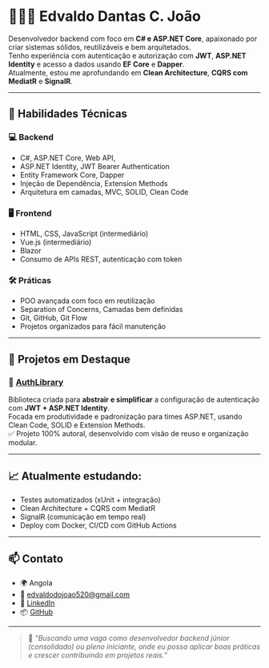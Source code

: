 # 👨🏾‍💻 Edvaldo Dantas C. João

Desenvolvedor backend com foco em **C# e ASP.NET Core**, apaixonado por criar sistemas sólidos, reutilizáveis e bem arquitetados.  
Tenho experiência com autenticação e autorização com **JWT**, **ASP.NET Identity** e acesso a dados usando **EF Core** e **Dapper**.  
Atualmente, estou me aprofundando em **Clean Architecture**, **CQRS com MediatR** e **SignalR**.

---

## 🧠 Habilidades Técnicas

### 💻 Backend
- C#, ASP.NET Core, Web API,
- ASP.NET Identity, JWT Bearer Authentication
- Entity Framework Core, Dapper
- Injeção de Dependência, Extension Methods
- Arquitetura em camadas, MVC, SOLID, Clean Code

### 🖥️ Frontend
- HTML, CSS, JavaScript (intermediário)
- Vue.js (intermediário)
- Blazor
- Consumo de APIs REST, autenticação com token

### 🛠️ Práticas
- POO avançada com foco em reutilização
- Separation of Concerns, Camadas bem definidas
- Git, GitHub, Git Flow
- Projetos organizados para fácil manutenção

---

## 🚀 Projetos em Destaque

### 🔐 [AuthLibrary](https://github.com/EdvaldoDantas/AuthLibrary)
Biblioteca criada para **abstrair e simplificar** a configuração de autenticação com **JWT + ASP.NET Identity**.  
Focada em produtividade e padronização para times ASP.NET, usando Clean Code, SOLID e Extension Methods.  
✅ Projeto 100% autoral, desenvolvido com visão de reuso e organização modular.

---

## 📈 Atualmente estudando:

- Testes automatizados (xUnit + integração)
- Clean Architecture + CQRS com MediatR
- SignalR (comunicação em tempo real)
- Deploy com Docker, CI/CD com GitHub Actions

---

## 📫 Contato

- 🌍 Angola
- 📧 edvaldodojoao520@gmail.com
- 🔗 [LinkedIn](https://www.linkedin.com/in/edvaldo-jo%C3%A3o-6954462ba/)
- 📦 [GitHub](https://github.com/EdvaldoDantas)

---

> 💬 *“Buscando uma vaga como desenvolvedor backend júnior (consolidado) ou pleno iniciante, onde eu possa aplicar boas práticas e crescer contribuindo em projetos reais.”*

